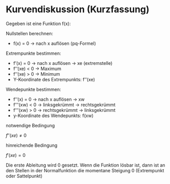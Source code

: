# Kurvendiskussion (Kurzfassung)

Gegeben ist eine Funktion f(x):

Nullstellen berechnen:

- f(x) = 0 → nach x auflösen (pq-Formel)

Extrempunkte bestimmen:

- f’(x) = 0 → nach x auflösen → xe (extremstelle)
- f’’(xe) < 0 → Maximum
- f’’(xe) > 0 → Minimum
- Y-Koordinate des Extrempunkts: f’’(xe)

Wendepunkte bestimmen:

- f’’(x) = 0 → nach x auflösen → xw
- f’’’(xw) < 0 → linksgekrümmt → rechtsgekrümmt
- f’’’(xw) > 0 → rechtsgekrümmt → linksgekrümmt
- y-Koordinate des Wendepunkts: f(xw)

notwendige Bedingung

*f*″(*xe*) ≠ 0

hinreichende Bedingung

*f*′(*xe*) = 0

Die erste Ableitung wird 0 gesetzt. Wenn die Funktion lösbar ist, dann ist an den Stellen in der Normalfunktion die momentane Steigung 0 (Extrempunkt oder Sattelpunkt)